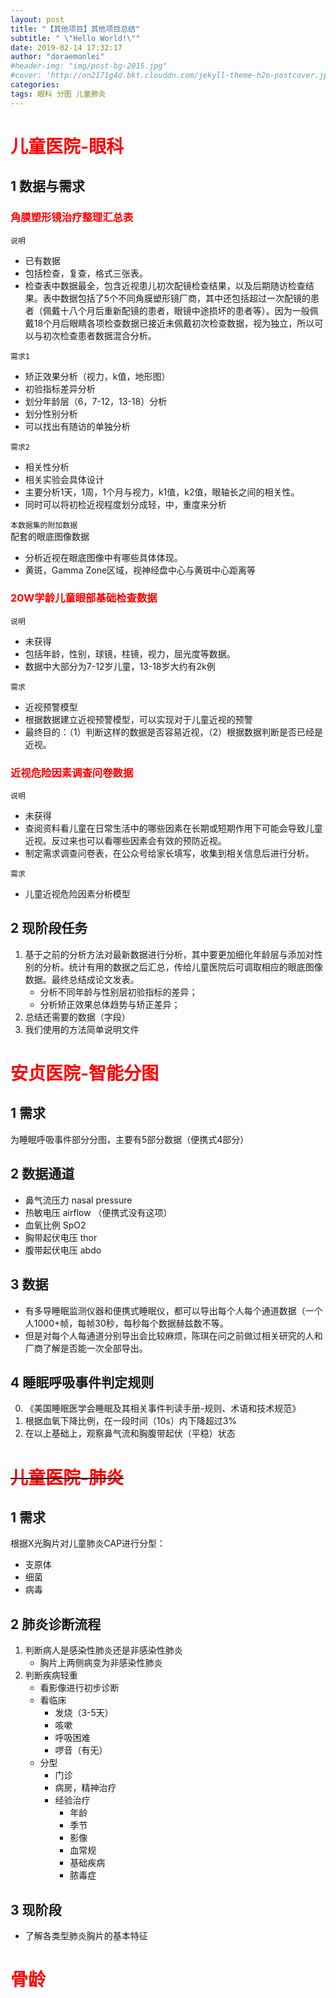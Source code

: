 ```yaml
---
layout: post
title: "【其他项目】其他项目总结"
subtitle: " \"Hello World!\""
date: 2019-02-14 17:32:17
author: "doraemonlei"
#header-img: "img/post-bg-2015.jpg"
#cover: 'http://on2171g4d.bkt.clouddn.com/jekyll-theme-h2o-postcover.jpg'
categories: 
tags: 眼科 分图 儿童肺炎
---
```


# <font color='red'>儿童医院-眼科</font>

## 1 数据与需求
### <font color = "red">角膜塑形镜治疗整理汇总表</font>
`说明`    
- 已有数据
- 包括检查，复查，格式三张表。
- 检查表中数据最全，包含近视患儿初次配镜检查结果，以及后期随访检查结果。表中数据包括了5个不同角膜塑形镜厂商，其中还包括超过一次配镜的患者（佩戴十八个月后重新配镜的患者，眼镜中途损坏的患者等）。因为一般佩戴18个月后眼睛各项检查数据已接近未佩戴初次检查数据，视为独立，所以可以与初次检查患者数据混合分析。

`需求1` 
- 矫正效果分析（视力，k值，地形图）
- 初验指标差异分析
- 划分年龄层（6，7-12，13-18）分析
- 划分性别分析
- 可以找出有随访的单独分析

`需求2`  
- 相关性分析
- 相关实验会具体设计
- 主要分析1天，1周，1个月与视力，k1值，k2值，眼轴长之间的相关性。
- 同时可以将初检近视程度划分成轻，中，重度来分析

`本数据集的附加数据`  
配套的眼底图像数据
- 分析近视在眼底图像中有哪些具体体现。
- 黄斑，Gamma Zone区域，视神经盘中心与黄斑中心距离等

### <font color = "red">20W学龄儿童眼部基础检查数据</font>
`说明`   
- 未获得
- 包括年龄，性别，球镜，柱镜，视力，屈光度等数据。
- 数据中大部分为7-12岁儿童，13-18岁大约有2k例

`需求`  
- 近视预警模型
- 根据数据建立近视预警模型，可以实现对于儿童近视的预警
- 最终目的：（1）判断这样的数据是否容易近视，（2）根据数据判断是否已经是近视。

### <font color = "red">近视危险因素调查问卷数据</font>
`说明`  
- 未获得
- 查阅资料看儿童在日常生活中的哪些因素在长期或短期作用下可能会导致儿童近视。反过来也可以看哪些因素会有效的预防近视。
- 制定需求调查问卷表，在公众号给家长填写，收集到相关信息后进行分析。

`需求`    
- 儿童近视危险因素分析模型

## 2 现阶段任务
1. 基于之前的分析方法对最新数据进行分析，其中要更加细化年龄层与添加对性别的分析。统计有用的数据之后汇总，传给儿童医院后可调取相应的眼底图像数据。最终总结成论文发表。
    - 分析不同年龄与性别层初验指标的差异；
    - 分析矫正效果总体趋势与矫正差异；
2. 总结还需要的数据（字段）
3. 我们使用的方法简单说明文件

# <font color='red'>安贞医院-智能分图</font>

## 1 需求
为睡眠呼吸事件部分分图，主要有5部分数据（便携式4部分）

## 2 数据通道
- 鼻气流压力 nasal pressure
- 热敏电压 airflow （便携式没有这项）
- 血氧比例 SpO2
- 胸带起伏电压 thor
- 腹带起伏电压 abdo

## 3 数据
- 有多导睡眠监测仪器和便携式睡眠仪，都可以导出每个人每个通道数据（一个人1000+帧，每帧30秒，每秒每个数据赫兹数不等。
- 但是对每个人每通道分别导出会比较麻烦，陈琪在问之前做过相关研究的人和厂商了解是否能一次全部导出。

## 4 睡眠呼吸事件判定规则
0. 《美国睡眠医学会睡眠及其相关事件判读手册-规则、术语和技术规范》
1. 根据血氧下降比例，在一段时间（10s）内下降超过3%
2. 在以上基础上，观察鼻气流和胸腹带起伏（平稳）状态

# ~~<font color='red'>儿童医院-肺炎</font>~~

## 1 需求
根据X光胸片对儿童肺炎CAP进行分型：
- 支原体
- 细菌
- 病毒  

## 2 肺炎诊断流程
1. 判断病人是感染性肺炎还是非感染性肺炎
    - 胸片上两侧病变为非感染性肺炎
2. 判断疾病轻重
    - 看影像进行初步诊断
    - 看临床
        - 发烧（3-5天）
        - 咳嗽
        - 呼吸困难
        - 啰音（有无）
    - 分型
        - 门诊
        - 病房，精神治疗
        - 经验治疗
            - 年龄
            - 季节
            - 影像
            - 血常规
            - 基础疾病
            - 脓毒症

## 3 现阶段
- 了解各类型肺炎胸片的基本特征

# <font color='red'>骨龄</font>